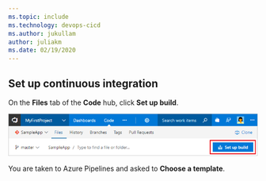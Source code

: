 ```yaml
---
ms.topic: include
ms.technology: devops-cicd
ms.author: jukullam
author: juliakm
ms.date: 02/19/2020
---
```


## Set up continuous integration

On the **Files** tab of the **Code** hub, click **Set up build**.

![Screenshot showing button to set up build for a repository](../../../apps/media/set-up-first-build-from-code-hub.png)

You are taken to Azure Pipelines and asked to **Choose a template**.
